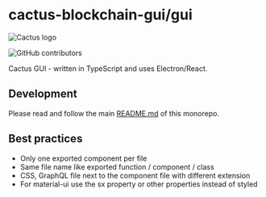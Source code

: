 # cactus-blockchain-gui/gui

![Cactus logo](https://www.cactus.net/wp-content/uploads/2022/09/cactus-logo.svg)

![GitHub contributors](https://img.shields.io/github/contributors/Cactus-Network/cactus-blockchain-gui?logo=GitHub)

Cactus GUI - written in TypeScript and uses Electron/React.

## Development

Please read and follow the main [README.md](https://github.com/Cactus-Network/cactus-blockchain-gui) of this monorepo.

## Best practices

- Only one exported component per file
- Same file name like exported function / component / class
- CSS, GraphQL file next to the component file with different extension
- For material-ui use the sx property or other properties instead of styled
